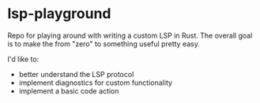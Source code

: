 # lsp-playground

Repo for playing around with writing a custom LSP in Rust. The overall goal is
to make the from "zero" to something useful pretty easy.

I'd like to:

- better understand the LSP protocol
- implement diagnostics for custom functionality
- implement a basic code action
